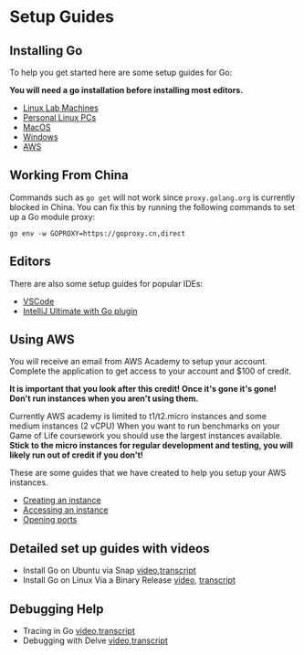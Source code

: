 # Setup Guides

## Installing Go
To help you get started here are some setup guides for Go:

**You will need a go installation before installing most editors.**

- [Linux Lab Machines](go-install/lab-machines.md)
- [Personal Linux PCs](go-install/linux.md)
- [MacOS](go-install/mac.md)
- [Windows](go-install/windows.md)
- [AWS](go-install/aws.md)

## Working From China

Commands such as `go get` will not work since `proxy.golang.org` is currently blocked in China. You can fix this by running the following commands to set up a Go module proxy:

```
go env -w GOPROXY=https://goproxy.cn,direct
```

## Editors

There are also some setup guides for popular IDEs:

- [VSCode](editors/vscode.md)
- [IntelliJ Ultimate with Go plugin](https://www.jetbrains.com/help/idea/go-plugin.html)

## Using AWS

You will receive an email from AWS Academy to setup your account. Complete the application to get access to your account and $100 of credit.

**It is important that you look after this credit! Once it's gone it's gone! Don't run instances when you aren't using them.**

Currently AWS academy is limited to t1/t2.micro instances and some medium instances (2 vCPU) When you want to run benchmarks on your Game of Life coursework you should use the largest instances available. **Stick to the micro instances for regular development and testing, you will likely run out of credit if you don't!**

These are some guides that we have created to help you setup your AWS instances. 


- [Creating an instance](aws/create-instance.md)
- [Accessing an instance](aws/access-instance.md)
- [Opening ports](aws/ports.md)

## Detailed set up guides with videos

- Install Go on Ubuntu via Snap [video](https://www.ole.bris.ac.uk/bbcswebdav/courses/COMS20008_2022_TB-1/CONTENT_2022/tuts/InstallGoOnUbuntuViaSnap/Install_Go_on_Linux_via_Snap.mp4),[transcript](https://www.ole.bris.ac.uk/bbcswebdav/courses/COMS20008_2022_TB-1/CONTENT_2022/tuts/InstallGoOnUbuntuViaSnap/snap.htm)
- Install Go on Linux Via a Binary Release [video](https://www.ole.bris.ac.uk/bbcswebdav/courses/COMS20008_2022_TB-1/CONTENT_2022/tuts/InstallGoOnLinuxViaABinary%20Release/Install_Go_on_Linux_via_a_binaryRelease.mp4), [transcript](https://www.ole.bris.ac.uk/bbcswebdav/courses/COMS20008_2022_TB-1/CONTENT_2022/tuts/InstallGoOnLinuxViaABinary%20Release/binary.htm)

## Debugging Help

- Tracing in Go [video](https://www.ole.bris.ac.uk/bbcswebdav/courses/COMS20008_2022_TB-1/CONTENT_2022/tuts/TracingInGo/HowToMakeAtraceOfMultipleThreads.mp4),[transcript](https://www.ole.bris.ac.uk/bbcswebdav/courses/COMS20008_2022_TB-1/CONTENT_2022/tuts/TracingInGo/tracing.htm)
- Debugging with Delve [video](https://www.ole.bris.ac.uk/bbcswebdav/courses/COMS20008_2022_TB-1/CONTENT_2022/tuts/DebuggingWithDelve/debugging_with_delve_1.mp4),[transcript](https://www.ole.bris.ac.uk/bbcswebdav/courses/COMS20008_2021_TB-2/CONTENT_2022/tuts/DebuggingWithDelve/delve.htm)

